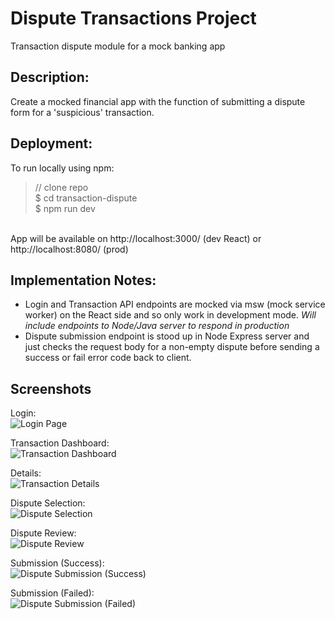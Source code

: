 # Dispute Transactions Project
Transaction dispute module for a mock banking app

## Description:
Create a mocked financial app with the function of submitting a dispute form for a 'suspicious' transaction.

## Deployment:
To run locally using npm:<br>
> // clone repo <br>
> $ cd transaction-dispute <br>
> $ npm run dev <br>
<br>
App will be available on http://localhost:3000/ (dev React) or http://localhost:8080/ (prod)

## Implementation Notes:
* Login and Transaction API endpoints are mocked via msw (mock service worker) on the React side and so only work in development mode. *Will include endpoints to Node/Java server to respond in production* <br>
* Dispute submission endpoint is stood up in Node Express server and just checks the request body for a non-empty dispute before sending a success or fail error code back to client. <br>

## Screenshots
Login:<br>
![Login Page](https://user-images.githubusercontent.com/5581397/179658732-9a1ce8fb-1d96-4723-8dec-b7034b6fb276.png)

Transaction Dashboard:<br>
![Transaction Dashboard](https://user-images.githubusercontent.com/5581397/179658743-f03b47f4-1614-44d4-998f-66169c4c65ef.png)

Details:<br>
![Transaction Details](https://user-images.githubusercontent.com/5581397/179658753-c584f9b6-5332-4e3e-8782-f903792d6405.png)

Dispute Selection:<br>
![Dispute Selection](https://user-images.githubusercontent.com/5581397/179658762-3b7d155b-6ed7-48bd-8275-89b2353aee2d.png)

Dispute Review:<br>
![Dispute Review](https://user-images.githubusercontent.com/5581397/179658775-c74a2ca0-031e-4758-aafb-bb2d79d96526.png)

Submission (Success):<br>
![Dispute Submission (Success)](https://user-images.githubusercontent.com/5581397/179658786-19290b0d-5237-4e40-9069-d044ddc2574e.png)

Submission (Failed):<br>
![Dispute Submission (Failed)](https://user-images.githubusercontent.com/5581397/179658795-a0b10349-65d7-4248-aab5-f3d25be4ac8e.png)
